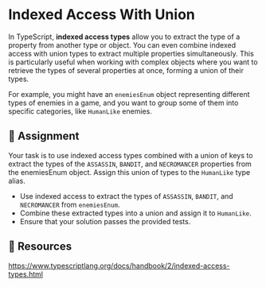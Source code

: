 # Indexed Access With Union

In TypeScript, **indexed access types** allow you to extract the type of a property from another type or object. You can even combine indexed access with union types to extract multiple properties simultaneously. This is particularly useful when working with complex objects where you want to retrieve the types of several properties at once, forming a union of their types.

For example, you might have an `enemiesEnum` object representing different types of enemies in a game, and you want to group some of them into specific categories, like `HumanLike` enemies.

## 🎯 Assignment

Your task is to use indexed access types combined with a union of keys to extract the types of the `ASSASSIN`, `BANDIT`, and `NECROMANCER` properties from the enemiesEnum object. Assign this union of types to the `HumanLike` type alias.

- Use indexed access to extract the types of `ASSASSIN`, `BANDIT`, and `NECROMANCER` from `enemiesEnum`.
- Combine these extracted types into a union and assign it to `HumanLike`.
- Ensure that your solution passes the provided tests.

## 🧩 Resources

https://www.typescriptlang.org/docs/handbook/2/indexed-access-types.html